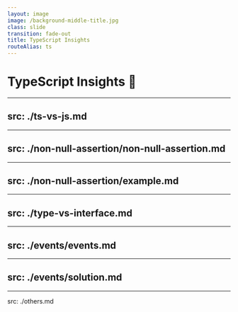```yaml
---
layout: image
image: /background-middle-title.jpg
class: slide
transition: fade-out
title: TypeScript Insights
routeAlias: ts
---
```


<div class="flex h-full flex-items-center">
  <h1 class="text-left m-b-0 font-bold">
    TypeScript Insights 🧐
  </h1>
</div>

<!-- Ts VS Js -->

---
src: ./ts-vs-js.md
---

<!-- Non Null Assertion -->

---
src: ./non-null-assertion/non-null-assertion.md
---

---
src: ./non-null-assertion/example.md
---

<!-- Type vs Interface -->

---
src: ./type-vs-interface.md
---

<!-- Events -->

---
src: ./events/events.md
---

---
src: ./events/solution.md
---

<!-- Others -->

---
src: ./others.md
